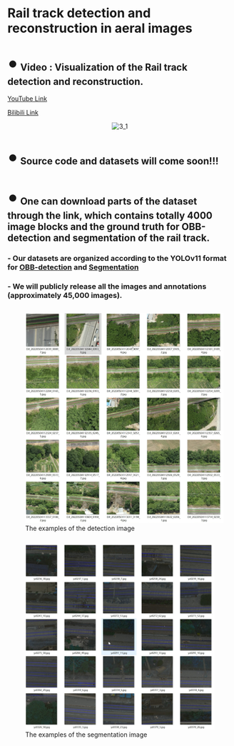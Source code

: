 # Rail track detection and reconstruction in aeral images

## <span style="font-size: 50px;">&#8226;</span>  Video : Visualization of the Rail track detection and reconstruction.

[YouTube Link](https://www.youtube.com/watch?v=iy-kxUioIZw)

[Bilibili Link](https://www.bilibili.com/video/BV1XuKpeoEGo/?vd_source=64975fbfa2bf9b28bae890c59bdc16c8)

<p align="center">
  <img src="https://github.com/user-attachments/assets/b563f129-9f64-4a49-8dae-054c6b18f4ed" alt="3_1">
</p>

## <span style="font-size: 50px;">&#8226;</span>  Source code and datasets will come soon!!!
## <span style="font-size: 50px;">&#8226;</span>  One can download parts of the dataset through the link, which contains totally 4000 image blocks and the ground truth for OBB-detection and segmentation of the rail track.

### - Our datasets are organized according to the YOLOv11 format for [OBB-detection](https://docs.ultralytics.com/datasets/obb/#usage) and [Segmentation](https://docs.ultralytics.com/datasets/segment/)


### - We will publicly release all the images and annotations (approximately 45,000 images).

<p align="center">
  <figure style="display: inline-block; margin-right: 20px;">
    <img src="detect.png" alt="Detect Image" style="display: inline;" />
    <figcaption> The examples of the detection image </figcaption>
  </figure>
  <figure style="display: inline-block;">
    <img src="segment.png" alt="Segment Image" style="display: inline;" />
    <figcaption>The examples of the segmentation image</figcaption>
  </figure>
</p>










